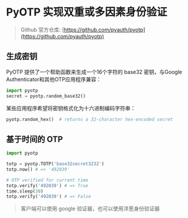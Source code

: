 # PyOTP 实现双重或多因素身份验证


> Github 官方仓库: [https://github.com/pyauth/pyotp](https://github.com/pyauth/pyotp)

## 生成密钥

PyOTP 提供了一个帮助函数来生成一个16个字符的 base32 密钥，与Google Authenticator和其他OTP应用程序兼容：

```python
import pyotp
secret = pyotp.random_base32()
```

某些应用程序希望将密钥格式化为十六进制编码字符串：

```python
pyotp.random_hex()  # returns a 32-character hex-encoded secret
```

## 基于时间的 OTP

```python
import pyotp

totp = pyotp.TOTP('base32secret3232')
totp.now() # => '492039'

# OTP verified for current time
totp.verify('492039') # => True
time.sleep(30)
totp.verify('492039') # => False
```

> 客户端可以使用 google 验证器，也可以使用洋葱身份验证器

